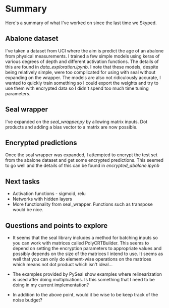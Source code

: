 # Summary 

Here's a summary of what I've worked on since the last time we Skyped.

## Abalone dataset

I've taken a dataset from UCI where the aim is predict the age of an abalone from physical measurements. I trained a few simple models using keras of various degrees of depth and different activation functions. The details of this are found in *data_exploration.ipynb*. I note that these models, despite being relatively simple, were too complicated for using with seal without expanding on the wrapper. The models are also not ridiculously accurate, I wanted to quickly train something so I could export the weights and try to use them with encrypted data so I didn't spend too much time tuning parameters.

## Seal wrapper

I've expanded on the *seal_wrapper.py* by allowing matrix inputs. Dot products and adding a bias vector to a matrix are now possible.

## Encrypted predictions

Once the seal wrapper was expanded, I attempted to encrypt the test set from the abalone dataset and get some encrypted predictions. This seemed to go well and the details of this can be found in *encrypted_abalone.ipynb*

## Next tasks

* Activation functions - sigmoid, relu
* Networks with hidden layers
* More functionality from seal_wrapper. Functions such as transpose would be nice.

## Questions and points to explore

* It seems that the seal library includes a method for batching inputs so you can work with matrices called PolyCRTBuilder. This seems to depend on setting the encryption parameters to appropriate values and possibly depends on the size of the matrices I intend to use. It seems as well that you can only do element-wise operations on the matrices which means not dot product which isn't ideal...

* The examples provided by PySeal show examples where relinearization is used after doing multiplcations. Is this something that I need to be doing in my current implementation? 

* In addition to the above point, would it be wise to be keep track of the noise budget?


